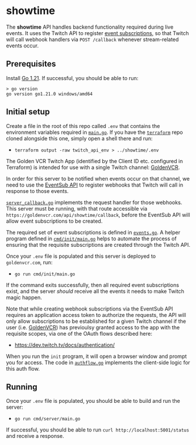 # showtime

The **showtime**  API handles backend functionality required during live events. It
uses the Twitch API to register [event subscriptions](https://dev.twitch.tv/docs/eventsub/),
so that Twitch will call webhook handlers via `POST /callback` whenever stream-related
events occur.

## Prerequisites

Install [Go 1.21](https://go.dev/doc/install). If successful, you should be able to run:

```
> go version
go version go1.21.0 windows/amd64
```

## Initial setup

Create a file in the root of this repo called `.env` that contains the environment
variables required in [`main.go`](./cmd/server/main.go). If you have the
[`terraform`](https://github.com/golden-vcr/terraform) repo cloned alongside this one,
simply open a shell there and run:

- `terraform output -raw twitch_api_env > ../showtime/.env`

The Golden VCR Twitch App (identified by the Client ID etc. configured in Terraform) is
intended for use with a single Twitch channel: [GoldenVCR](https://www.twitch.tv/goldenvcr).

In order for this server to be notified when events occur on that channel, we need to
use the [EventSub API](https://dev.twitch.tv/docs/eventsub/) to register webhooks that
Twitch will call in response to those events.

[`server_callback.go`](./internal/server/server_callback.go) implements the request
handler for those webhooks. This server must be running, with that route accessible via
`https://goldenvcr.com/api/showtime/callback`, before the EventSub API will allow event
subscriptions to be created.

The required set of event subscriptions is defined in [`events.go`](./events.go). A
helper program defined in [`cmd/init/main.go`](./cmd/init/main.go) helps to automate
the process of ensuring that the requisite subscriptions are created through the Twitch
API.

Once your `.env` file is populated and this server is deployed to `goldenvcr.com`, run:

- `go run cmd/init/main.go`

If the command exits successfully, then all required event subscriptions exist, and the
server _should_ receive all the events it needs to make Twitch magic happen.

Note that while creating webhook subscriptions via the EventSub API requires an
application access token to authorize the requests, the API will only allow
subscriptions to be established for a given Twitch channel if the user (i.e.
[GoldenVCR](https://www.twitch.tv/goldenvcr)) has previoulsy granted access to the app
with the requisite scopes, via one of the OAuth flows described here:

- https://dev.twitch.tv/docs/authentication/

When you run the `init` program, it will open a browser window and prompt you for
access. The code in [`authflow.go`](./internal/eventsub/authflow.go) implements the
client-side logic for this auth flow.

## Running

Once your `.env` file is populated, you should be able to build and run the server:

- `go run cmd/server/main.go`

If successful, you should be able to run `curl http://localhost:5001/status` and
receive a response.
